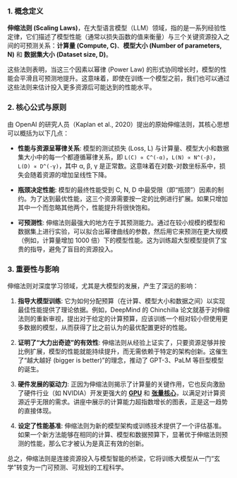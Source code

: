 ### 1. 概念定义

**伸缩法则 (Scaling Laws)**，在大型语言模型（LLM）领域，指的是一系列经验性定律，它们描述了模型性能（通常以损失函数的值来衡量）与三个关键资源投入之间的可预测关系：**计算量 (Compute, C)**、**模型大小 (Number of parameters, N)** 和 **数据集大小 (Dataset size, D)**。

这些法则表明，当这三个因素以幂律 (Power Law) 的形式协同增长时，模型的性能会平滑且可预测地提升。这意味着，即使在训练一个模型之前，我们也可以通过这些法则来估计投入更多资源后可能达到的性能水平。

### 2. 核心公式与原则

由 OpenAI 的研究人员（Kaplan et al., 2020）提出的原始伸缩法则，其核心思想可以概括为以下几点：

- **性能与资源呈幂律关系**: 模型的测试损失 (Loss, L) 与计算量、模型大小和数据集大小中的每一个都遵循幂律关系，即 `L(C) ∝ C^(-α)`，`L(N) ∝ N^(-β)`，`L(D) ∝ D^(-γ)`，其中 α, β, γ 是正常数。这意味着在对数-对数坐标系中，损失会随着资源的增加呈线性下降。

- **瓶颈决定性能**: 模型的最终性能受到 C, N, D 中最受限（即“瓶颈”）因素的制约。为了达到最优性能，这三个资源需要按一定的比例进行扩展。如果只增加其中一个而忽略其他两个，性能提升将很快饱和。

- **可预测性**: 伸缩法则最强大的地方在于其预测能力。通过在较小规模的模型和数据集上进行实验，可以拟合出幂律曲线的参数，然后用它来预测在更大规模（例如，计算量增加 1000 倍）下的模型性能。这为训练超大型模型提供了宝贵的指导，避免了盲目的资源投入。

### 3. 重要性与影响

伸缩法则对深度学习领域，尤其是大模型的发展，产生了深远的影响：

1.  **指导大模型训练**: 它为如何分配预算（在计算、模型大小和数据之间）以实现最佳性能提供了理论依据。例如，DeepMind 的 Chinchilla 论文就基于对伸缩法则的重新审视，提出对于给定的计算预算，应该训练一个相对较小但使用更多数据的模型，从而获得了比之前认为的最优配置更好的性能。

2.  **证明了“大力出奇迹”的有效性**: 伸缩法则从经验上证实了，只要资源足够并按比例扩展，模型的性能就能持续提升，而无需依赖于特定的架构创新。这催生了“越大越好 (bigger is better)”的理念，推动了 GPT-3、PaLM 等巨型模型的诞生。

3.  **硬件发展的驱动力**: 正因为伸缩法则揭示了计算量的关键作用，它也反向激励了硬件行业（如 NVIDIA）开发更强大的 **[GPU](./Lecture5-GPU-Architecture.md)** 和 **[张量核心](./Lecture5-Tensor-Cores.md)**，以满足对计算资源近乎无限的需求。讲座中展示的计算能力超指数增长的图表，正是这一趋势的直接体现。

4.  **设定了性能基准**: 伸缩法则为新的模型架构或训练技术提供了一个评估基准。如果一个新方法能够在相同的计算、模型和数据预算下，显著优于伸缩法则预测的性能，那么它才被认为是真正有效的创新。

总之，伸缩法则是连接资源投入与模型智能的桥梁，它将训练大模型从一门“玄学”转变为一门可预测、可规划的工程科学。